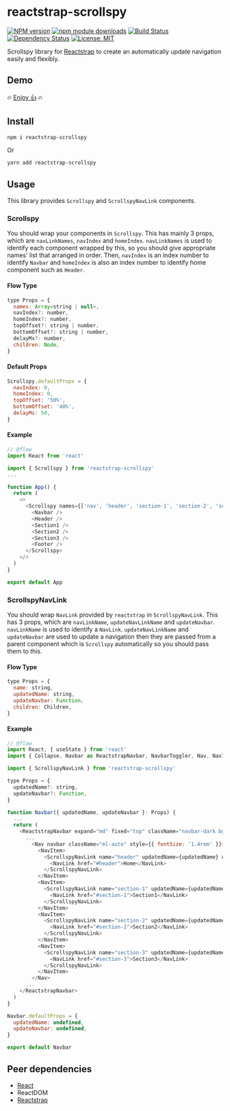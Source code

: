 # reactstrap-scrollspy

[![NPM version][npm-image]][npm-url] [![npm module downloads][npm-downloads-image]][npm-downloads-url] [![Build Status][travis-image]][travis-url] [![Dependency Status][depstat-image]][depstat-url] [![License: MIT][license-image]][license-url]

Scrollspy library for [Reactstrap](https://github.com/reactstrap/reactstrap) to create an automatically update navigation easily and flexibly.

## Demo

:fire: [Enjoy :+1:](https://keidrun.github.io/reactstrap-scrollspy/) :fire:

## Install

```bash
npm i reactstrap-scrollspy
```

Or

```bash
yarn add reactstrap-scrollspy
```

## Usage

This library provides `Scrollspy` and `ScrollspyNavLink` components.

### Scrollspy

You should wrap your components in `Scrollspy`. This has mainly 3 props, which are `navLinkNames`, `navIndex` and `homeIndex`. `navLinkNames` is used to identify each component wrapped by this, so you should give appropriate names' list that arranged in order. Then, `navIndex` is an index number to identify `Navbar` and `homeIndex` is also an index number to identify home component such as `Header`.

#### Flow Type

```javascript
type Props = {
  names: Array<string | null>,
  navIndex?: number,
  homeIndex?: number,
  topOffset?: string | number,
  bottomOffset?: string | number,
  delayMs?: number,
  children: Node,
}
```

#### Default Props

```javascript
Scrollspy.defaultProps = {
  navIndex: 0,
  homeIndex: 0,
  topOffset: '50%',
  bottomOffset: '40%',
  delayMs: 50,
}
```

#### Example

```javascript
// @flow
import React from 'react'

import { Scrollspy } from 'reactstrap-scrollspy'
...

function App() {
  return (
    <>
      <Scrollspy names={['nav', 'header', 'section-1', 'section-2', 'section-3', null]} navIndex={0} homeIndex={1}>
        <Navbar />
        <Header />
        <Section1 />
        <Section2 />
        <Section3 />
        <Footer />
      </Scrollspy>
    </>
  )
}

export default App
```

### ScrollspyNavLink

You should wrap `NavLink` provided by `reactstrap` in `ScrollspyNavLink`. This has 3 props, which are `navLinkName`, `updateNavLinkName` and `updateNavbar`. `navLinkName` is used to identify a `NavLink`. `updateNavLinkName` and `updateNavbar` are used to update a navigation then they are passed from a parent component which is `Scrollspy` automatically so you should pass them to this.

#### Flow Type

```javascript
type Props = {
  name: string,
  updatedName: string,
  updateNavbar: Function,
  children: Children,
}
```

#### Example

```javascript
// @flow
import React, { useState } from 'react'
import { Collapse, Navbar as ReactstrapNavbar, NavbarToggler, Nav, NavItem, NavLink } from 'reactstrap'

import { ScrollspyNavLink } from 'reactstrap-scrollspy'

type Props = {
  updatedName?: string,
  updateNavbar?: Function,
}

function Navbar({ updatedName, updateNavbar }: Props) {
  ...
  return (
    <ReactstrapNavbar expand="md" fixed="top" className="navbar-dark bg-dark">
      ...
        <Nav navbar className="ml-auto" style={{ fontSize: '1.4rem' }}>
          <NavItem>
            <ScrollspyNavLink name="header" updatedName={updatedName} updateNavbar={updateNavbar}>
              <NavLink href="#header">Home</NavLink>
            </ScrollspyNavLink>
          </NavItem>
          <NavItem>
            <ScrollspyNavLink name="section-1" updatedName={updatedName} updateNavbar={updateNavbar}>
              <NavLink href="#section-1">Section1</NavLink>
            </ScrollspyNavLink>
          </NavItem>
          <NavItem>
            <ScrollspyNavLink name="section-2" updatedName={updatedName} updateNavbar={updateNavbar}>
              <NavLink href="#section-2">Section2</NavLink>
            </ScrollspyNavLink>
          </NavItem>
          <NavItem>
            <ScrollspyNavLink name="section-3" updatedName={updatedName} updateNavbar={updateNavbar}>
              <NavLink href="#section-3">Section3</NavLink>
            </ScrollspyNavLink>
          </NavItem>
        </Nav>
      ...
    </ReactstrapNavbar>
  )
}

Navbar.defaultProps = {
  updatedName: undefined,
  updateNavbar: undefined,
}

export default Navbar
```

## Peer dependencies

- [React](https://github.com/facebook/react)
- ReactDOM
- [Reactstrap](https://github.com/reactstrap/reactstrap)

[npm-url]: https://npmjs.org/package/reactstrap-scrollspy
[npm-image]: https://badge.fury.io/js/reactstrap-scrollspy.svg
[npm-downloads-url]: https://npmjs.org/package/reactstrap-scrollspy
[npm-downloads-image]: https://img.shields.io/npm/dt/reactstrap-scrollspy.svg
[travis-url]: https://travis-ci.org/keidrun/reactstrap-scrollspy
[travis-image]: https://secure.travis-ci.org/keidrun/reactstrap-scrollspy.svg?branch=master
[depstat-url]: https://david-dm.org/keidrun/reactstrap-scrollspy
[depstat-image]: https://david-dm.org/keidrun/reactstrap-scrollspy.svg
[license-url]: https://opensource.org/licenses/MIT
[license-image]: https://img.shields.io/badge/License-MIT-yellow.svg

